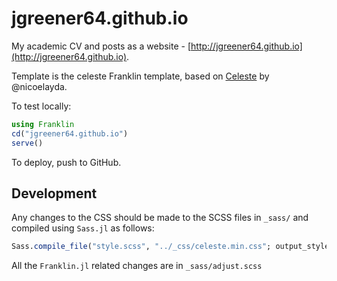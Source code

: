 # jgreener64.github.io

My academic CV and posts as a website - [http://jgreener64.github.io](http://jgreener64.github.io).

Template is the celeste Franklin template, based on [Celeste](https://github.com/nicoelayda/celeste) by @nicoelayda.

To test locally:
```julia
using Franklin
cd("jgreener64.github.io")
serve()
```

To deploy, push to GitHub.

## Development

Any changes to the CSS should be made to the SCSS files in `_sass/` and compiled using `Sass.jl` as follows:

```julia
Sass.compile_file("style.scss", "../_css/celeste.min.css"; output_style = Sass.compressed)
```

All the `Franklin.jl` related changes are in `_sass/adjust.scss`
